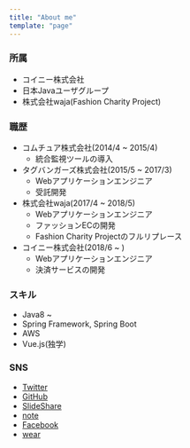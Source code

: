 ```yaml
---
title: "About me"
template: "page"
---
```


### 所属
- コイニー株式会社
- 日本Javaユーザグループ
- 株式会社waja(Fashion Charity Project)

### 職歴
- コムチュア株式会社(2014/4 ~ 2015/4)	
	- 統合監視ツールの導入
- タグバンガーズ株式会社(2015/5 ~ 2017/3)	
	- Webアプリケーションエンジニア	
	- 受託開発
- 株式会社waja(2017/4 ~ 2018/5)	
	- Webアプリケーションエンジニア	
	- ファッションECの開発	
	- Fashion Charity Projectのフルリプレース
- コイニー株式会社(2018/6 ~ )	
	- Webアプリケーションエンジニア	
	- 決済サービスの開発
	
### スキル
- Java8 ~
- Spring Framework, Spring Boot
- AWS
- Vue.js(独学)

### SNS
- [Twitter](https://twitter.com/b1a9idps)
- [GitHub](https://github.com/b1a9id)
- [SlideShare](https://www.slideshare.net/RyosukeUchitate)
- [note](https://note.mu/b1a9idps)
- [Facebook](https://ja-jp.facebook.com/people/Ryosuke-Uchitate/100004147568068)
- [wear](http://wear.jp/blackid/)
